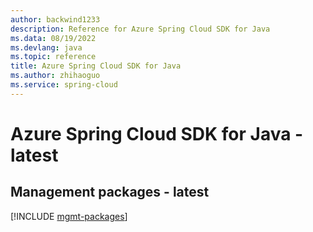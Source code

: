 ```yaml
---
author: backwind1233
description: Reference for Azure Spring Cloud SDK for Java
ms.data: 08/19/2022
ms.devlang: java
ms.topic: reference
title: Azure Spring Cloud SDK for Java
ms.author: zhihaoguo
ms.service: spring-cloud
---
```

# Azure Spring Cloud SDK for Java - latest

## Management packages - latest
[!INCLUDE [mgmt-packages](spring-cloud-mgmt-index.md)]
